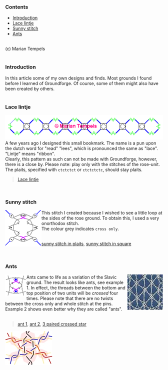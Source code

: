 ### Contents
* [Introduction](#introduction)
* [Lace lintje](#lace-lintje)
* [Sunny stitch](#sunny-stitch)
* [Ants](#ants)
<br>
(c) Marian Tempels
<br><br>

### Introduction
In this article some of my own designs and finds. Most grounds I found before I learned of Groundforge. Of course, some of them might also have been created by others.
<br><br>

### Lace lintje
![lees lintje][pic-ll]            
A few years ago I designed this small bookmark. The name is a pun upon the dutch word for "read" "lees", which is pronounced the same as "lace". "Lintje" means "ribbon".    
Clearly, this pattern as such can not be made with Groundforge, however, there is a close by. Please note: play only with the stitches of the rose-unit. The plaits, specified with `ctctctct` or `ctctctctc`, should stay plaits.       
> [Lace lintje][LLLL]
<p><br>

### Sunny stitch
<img alt="sunny stitch" align="left" src="https://github.com/MAETempels/MAE-gf/blob/master/images_wt/gf-0902-wt.png">

This stitch I created because I wished to see a little loop at the sides of the rose ground. To obtain this, I used a very onorthodox stitch. <br>
The colour grey indicates `cross only`.
<br><br>
    
> [sunny stitch in plaits][G-0902-f], [sunny stitch in square][G-0902-q]
<p><br>

### Ants
<img alt="ants" align="left" src="https://github.com/MAETempels/MAE-gf/blob/master/images_wt/gf-0692.png">
<img alt="ants-foto" align="right" src="https://github.com/MAETempels/MAE-gf/blob/master/photos/gf-0692-foto.jpg">
Ants came to life as a variation of the Slavic ground. The result looks like ants, see example 1. In effect, the threads between the bottom and top position of two units will be <i>crossed</i> four times. Please note that there are no twists between the cross only and whole stitch at the pins. Example 2 shows even better why they are called "ants".
<br> <br>

> [ant 1][ex-0692], [ant 2][ex-0665], [3 paired crossed star][ex-3cc]         
 
![star][pic-jp-star]      
<p><br>



[foto-0692]: https://github.com/MAETempels/MAE-gf/blob/master/photos/gf-0692-foto.jpg

[pic-ll]: https://github.com/MAETempels/MAE-gf/blob/master/images_wt/lacelintje.png
[pic-0902]: https://github.com/MAETempels/MAE-gf/blob/master/images_wt/gf-0902-wt.png
[pic-0692]: https://github.com/MAETempels/MAE-gf/blob/master/images_wt/gf-0692.png
[pic-jp-star]: https://github.com/MAETempels/MAE-gf/blob/master/images_wt/jp-star.jpg

[LLLL]: https://d-bl.github.io/GroundForge/index.html?m=5831%0A-4-7%3Bbricks%3B24%3B5%3B0%3B0&s1=ctct%20D1%3Dctctctct%20B1%3Dctctctct
[G-0902-f]: https://d-bl.github.io/GroundForge/index.html?m=5831%0A-4-7%3Bbricks%3B16%3B16%3B0%3B0&s1=A1%3Dctctc%20C1%3Dctctc%20D2%3Dcrcllcrc%20B2%3Dclcrrclc%20D1%3Dctctctctc%20B1%3Dctctctctc
[G-0902-q]: https://d-bl.github.io/GroundForge/index.html?m=586-21%0A-48317%0A5-4-7-%0A%3Bbricks%3B16%3B16%3B0%3B0&s1=ctcttt%20F3%3Dctctc%20F2%3Dctctc%20E1%3Dcrcllcrc%20A1%3Dclcrrclc%20E3%3Dc%20A3%3Dc%20E2%3Dcttt%20A2%3Dcttt
[ex-0692]: https://d-bl.github.io/GroundForge/index.html?m=5831%0A-4-7%3Bbricks%3B24%3B24%3B0%3B0&s1=c%20A1%3Dcctct%20C1%3Dtctcc
[ex-0665]: https://d-bl.github.io/GroundForge/index.html?m=5831%0A-4-7%3Bbricks%3B24%3B24%3B0%3B0&s1=c%20A1%3Dtctctc%20C1%3Dctctct
[ex-3cc]: https://d-bl.github.io/GroundForge/index.html?m=5831%0A-4-7%3Bbricks%3B24%3B24%3B0%3B0&s1=c%20A1%3Dctct%20C1%3Dtctc%20D1%3Dcc%20B1%3Dcc
